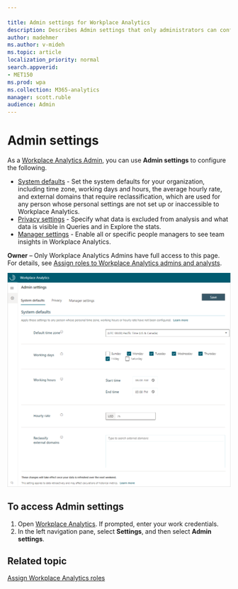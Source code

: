 ```yaml
---

title: Admin settings for Workplace Analytics
description: Describes Admin settings that only administrators can configure and edit in Workplace Analytics
author: madehmer
ms.author: v-mideh
ms.topic: article
localization_priority: normal 
search.appverid:
- MET150
ms.prod: wpa
ms.collection: M365-analytics
manager: scott.ruble
audience: Admin
---
```


# Admin settings

As a [Workplace Analytics Admin](settings.md), you can use **Admin settings** to configure the following.

* [System defaults](system-defaults.md) - Set the system defaults for your organization, including time zone, working days and hours, the average hourly rate, and external domains that require reclassification, which are used for any person whose personal settings are not set up or inaccessible to Workplace Analytics.
* [Privacy settings](privacy-settings.md) - Specify what data is excluded from analysis and what data is visible in Queries and in Explore the stats.
* [Manager settings](manager-settings.md) - Enable all or specific people managers to see team insights in Workplace Analytics.

**Owner** – Only Workplace Analytics Admins have full access to this page. For details, see [Assign roles to Workplace Analytics admins and analysts](../setup/assign-roles-to-wpa-admins.md).

![Admin settings](../images/wpa/use/system-defaults.png)

## To access Admin settings

1. Open [Workplace Analytics](https://workplaceanalytics.office.com). If prompted, enter your work credentials.
2. In the left navigation pane, select **Settings**, and then select **Admin settings**.

## Related topic

[Assign Workplace Analytics roles](../setup/assign-roles-to-wpa-admins.md)
